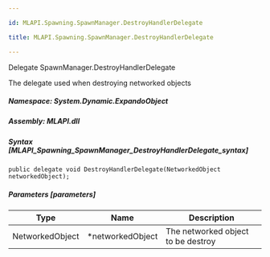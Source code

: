 ```yaml
---

id: MLAPI.Spawning.SpawnManager.DestroyHandlerDelegate

title: MLAPI.Spawning.SpawnManager.DestroyHandlerDelegate

---
```


Delegate SpawnManager.DestroyHandlerDelegate

<div class="markdown level0 summary" markdown="1">

The delegate used when destroying networked objects

</div>

<div class="markdown level0 conceptual" markdown="1">

</div>

##### **Namespace**: System.Dynamic.ExpandoObject

##### **Assembly**: MLAPI.dll

##### Syntax [MLAPI_Spawning_SpawnManager_DestroyHandlerDelegate_syntax]

    public delegate void DestroyHandlerDelegate(NetworkedObject networkedObject);

##### Parameters [parameters]

| Type            | Name              | Description                        |
|-----------------|-------------------|------------------------------------|
| NetworkedObject | \*networkedObject | The networked object to be destroy |
